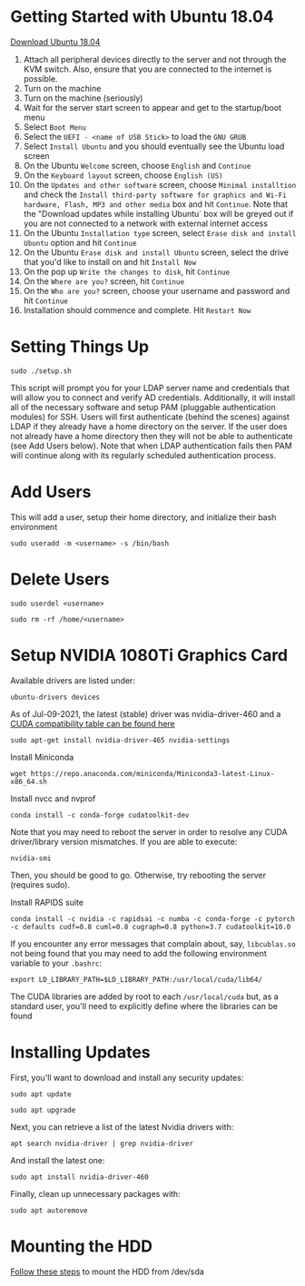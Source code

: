 # Getting Started with Ubuntu 18.04

[Download Ubuntu 18.04](http://releases.ubuntu.com/18.04/)

1. Attach all peripheral devices directly to the server and not through the KVM switch. Also, ensure that you are connected to the internet is possible.
2. Turn on the machine
3. Turn on the machine (seriously)
4. Wait for the server start screen to appear and get to the startup/boot menu
5. Select `Boot Menu`
6. Select the `UEFI - <name of USB Stick>` to load the `GNU GRUB` 
7. Select `Install Ubuntu` and you should eventually see the Ubuntu load screen
8. On the Ubuntu `Welcome` screen, choose `English` and `Continue`
9. On the `Keyboard layout` screen, choose `English (US)`
10. On the `Updates and other software` screen, choose `Minimal installtion` and check the `Install third-party software for graphics and Wi-Fi hardware, Flash, MP3 and other media` box and hit `Continue`. Note that the "Download updates while installing Ubuntu` box will be greyed out if you are not connected to a network with external internet access
11. On the Ubuntu `Installation type` screen, select `Erase disk and install Ubuntu` option and hit `Continue`
12. On the Ubuntu `Erase disk and install Ubuntu` screen, select the drive that you'd like to install on and hit `Install Now`
13. On the pop up `Write the changes to disk`, hit `Continue`
14. On the `Where are you?` screen, hit `Continue`
15. On the `Who are you?` screen, choose your username and password and hit `Continue`
16. Installation should commence and complete. Hit `Restart Now`

# Setting Things Up

`sudo ./setup.sh`

This script will prompt you for your LDAP server name and credentials that will allow you to connect and verify AD credentials. Additionally, it will install all of the necessary software and setup PAM (pluggable authentication modules) for SSH. Users will first authenticate (behind the scenes) against LDAP if they already have a home directory on the server. If the user does not already have a home directory then they will not be able to authenticate (see Add Users below). Note that when LDAP authentication fails then PAM will continue along with its regularly scheduled authentication process.

# Add Users 

This will add a user, setup their home directory, and initialize their bash environment

`sudo useradd -m <username> -s /bin/bash`

# Delete Users

`sudo userdel <username>`

`sudo rm -rf /home/<username>`

# Setup NVIDIA 1080Ti Graphics Card

Available drivers are listed under:

`ubuntu-drivers devices`

As of Jul-09-2021, the latest (stable) driver was nvidia-driver-460 and a [CUDA compatibility table can be found here](https://docs.nvidia.com/cuda/cuda-toolkit-release-notes/index.html)

`sudo apt-get install nvidia-driver-465 nvidia-settings`

Install Miniconda

`wget https://repo.anaconda.com/miniconda/Miniconda3-latest-Linux-x86_64.sh`

Install nvcc and nvprof

`conda install -c conda-forge cudatoolkit-dev` 

Note that you may need to reboot the server in order to resolve any CUDA driver/library version mismatches. If you are able to execute:

`nvidia-smi`

Then, you should be good to go. Otherwise, try rebooting the server (requires sudo).

Install RAPIDS suite

`conda install -c nvidia -c rapidsai -c numba -c conda-forge -c pytorch -c defaults cudf=0.8 cuml=0.8 cugraph=0.8 python=3.7 cudatoolkit=10.0`

If you encounter any error messages that complain about, say, `libcublas.so` not being found that you may need to add the following environment variable to your `.bashrc`:

`export LD_LIBRARY_PATH=$LD_LIBRARY_PATH:/usr/local/cuda/lib64/`

The CUDA libraries are added by root to each `/usr/local/cuda` but, as a standard user, you'll need to explicitly define where the libraries can be found

# Installing Updates

First, you'll want to download and install any security updates:

`sudo apt update`

`sudo apt upgrade`

Next, you can retrieve a list of the latest Nvidia drivers with:

`apt search nvidia-driver | grep nvidia-driver`

And install the latest one:

`sudo apt install nvidia-driver-460`

Finally, clean up unnecessary packages with:

`sudo apt autoremove`

# Mounting the HDD

[Follow these steps](https://medium.com/@sh.tsang/partitioning-formatting-and-mounting-a-hard-drive-in-linux-ubuntu-18-04-324b7634d1e0) to mount the HDD from /dev/sda
